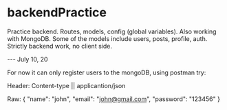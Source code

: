 # backendPractice
Practice backend. Routes, models, config (global variables). Also working with MongoDB. 
Some of the models include users, posts, profile, auth. Strictly backend work, no client side.

--- July 10, 20

For now it can only register users to the mongoDB, using postman try:

Header: Content-type || applicantion/json

Raw: 
{
  "name": "john",
  "email": "john@gmail.com",
  "password": "123456"
}
